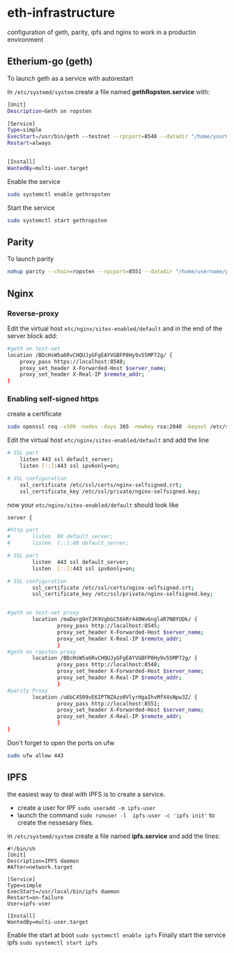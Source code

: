 # eth-infrastructure
configuration of geth, parity, ipfs and nginx to work in a productin environment

## Etherium-go (geth)

To launch geth as a service with autorestart

In `/etc/systemd/system` create a file named **gethRopsten.service** with: 
```sh
[Unit]
Description=Geth on ropsten

[Service]
Type=simple
ExecStart=/usr/bin/geth --testnet --rpcport=8548 --datadir "/home/yourUsername/ethereum" --fast --port=30306 --rpc --rpccorsdomain "*" --rpcaddr "0.0.0.0" > /dev/null 2>/home/yourUsername/gethLog
Restart=always


[Install]
WantedBy=multi-user.target
```
Enable the service 
```sh
sudo systemctl enable gethropsten
```

Start the service
```sh
sudo systemctl start gethropsten
```

## Parity

To launch parity 

```sh
nohup parity --chain=ropsten --rpcport=8551 --datadir "/home/username/parity" --port=30309 --dapps-port=8082 --geth > /dev/null 2>/home/username/parityLog &
```

## Nginx

### Reverse-proxy 
Edit the virtual host `etc/nginx/sites-enabled/default` and in the end of the server block add:

```sh
#geth on test-net
location /BDcHsW5a6RvCHQUJyGFgEAYVGBFP8Hy9v55MP72g/ {
	proxy_pass https://localhost:8548;
	proxy_set_header X-Forwarded-Host $server_name;
	proxy_set_header X-Real-IP $remote_addr;
}
```

### Enabling self-signed https 

create a certificate
```sh
sudo openssl req -x509 -nodes -days 365 -newkey rsa:2048 -keyout /etc/ssl/private/nginx-selfsigned.key -out /etc/ssl/certs/nginx-selfsigned.crt
```

Edit the virtual host `etc/nginx/sites-enabled/default` and add the line 
```sh
# SSL part
	listen 443 ssl default_server;
	listen [::]:443 ssl ipv6only=on;

# SSL configuration
	ssl_certificate /etc/ssl/certs/nginx-selfsigned.crt;
	ssl_certificate_key /etc/ssl/private/nginx-selfsigned.key;
```
now your `etc/nginx/sites-enabled/default` should look like 
```sh
server {

#http part
#       listen 	80 default_server;
#       listen 	[::]:80 default_server;

# SSL part
        listen 	443 ssl default_server;
        listen 	[::]:443 ssl ipv6only=on;

# SSL configuration
        ssl_certificate /etc/ssl/certs/nginx-selfsigned.crt;
        ssl_certificate_key /etc/ssl/private/nginx-selfsigned.key;


#geth on test-net proxy
        location /maDarg9nTJK9VgbGC56kRr440Wu6nglaR7NBYUDk/ {
                proxy_pass http://localhost:8545;
                proxy_set_header X-Forwarded-Host $server_name;
                proxy_set_header X-Real-IP $remote_addr;
                }
#geth on ropsten proxy  
        location /BDcHsW5a6RvCHQUJyGFgEAYVGBFP8Hy9v55MP72g/ {
                proxy_pass http://localhost:8548;
                proxy_set_header X-Forwarded-Host $server_name;
                proxy_set_header X-Real-IP $remote_addr;
                }
#parity Proxy           
        location /u6bC4509vE6IPTNZAzo0VlyrHgaIhvMfX4sNpw3Z/ {
                proxy_pass http://localhost:8551;
                proxy_set_header X-Forwarded-Host $server_name;
                proxy_set_header X-Real-IP $remote_addr;
                }
}


```
Don't forget to open the ports on ufw
```sh
sudo ufw allow 443
```

## IPFS
the easiest way to deal with IPFS  is to create a service.

* create a user for IPF `sudo useradd -m ipfs-user`
* launch the command `sudo runuser -l  ipfs-user -c 'ipfs init'` to create the nessesary files.

in `/etc/systemd/system` create a file named **ipfs.service** and add the lines:
```
#!/bin/sh
[Unit]
Description=IPFS daemon
#After=network.target

[Service]
Type=simple
ExecStart=/usr/local/bin/ipfs daemon
Restart=on-failure
User=ipfs-user

[Install]
WantedBy=multi-user.target
```
Enable the start at boot `sudo systemctl enable ipfs`
Finally start the service ipfs `sudo systemctl start ipfs` 
